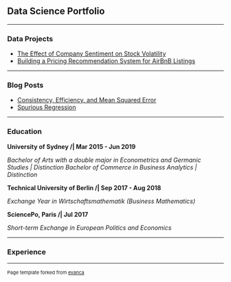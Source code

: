 ## Data Science Portfolio

---

### Data Projects 

- [The Effect of Company Sentiment on Stock Volatility](/stock_volatility/stock_volatility.md)
- [Building a Pricing Recommendation System for AirBnB Listings](/airbnb_pricing/airbnb_pricing.md)

---

### Blog Posts

- [Consistency, Efficiency, and Mean Squared Error](/consistency/consistency.md)
- [Spurious Regression](/spurious_regression/spurious_regression.md)

---

### Education

**University of Sydney /| Mar 2015 - Jun 2019** 

*Bachelor of Arts with a double major in Econometrics and Germanic Studies | Distinction*
*Bachelor of Commerce in Business Analytics | Distinction*

**Technical University of Berlin /| Sep 2017 - Aug 2018**

*Exchange Year in Wirtschaftsmathematik (Business Mathematics)*

**SciencePo, Paris /| Jul 2017**

*Short-term Exchange in European Politics and Economics*

---

### Experience

---
<p style="font-size:11px">Page template forked from <a href="https://github.com/evanca/quick-portfolio">evanca</a></p>
<!-- Remove above link if you don't want to attibute -->

